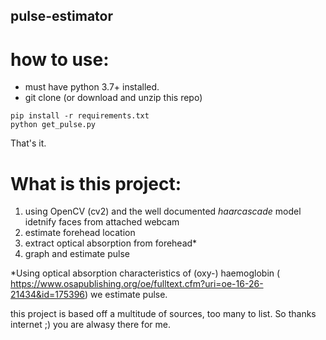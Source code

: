 pulse-estimator
-----------------------

# how to use:
* must have python 3.7+ installed.
* git clone (or download and unzip this repo)
```
pip install -r requirements.txt
python get_pulse.py
```
That's it.


# What is this project:
1) using OpenCV (cv2) and the well documented _haarcascade_ model idetnify faces from attached webcam
2) estimate forehead location
3) extract optical absorption from forehead*
4) graph and estimate pulse


*Using optical absorption characteristics of (oxy-) haemoglobin ( https://www.osapublishing.org/oe/fulltext.cfm?uri=oe-16-26-21434&id=175396)  we estimate pulse.


this project is based off a multitude of sources, too many to list. So thanks internet ;) you are alwasy there for me.
